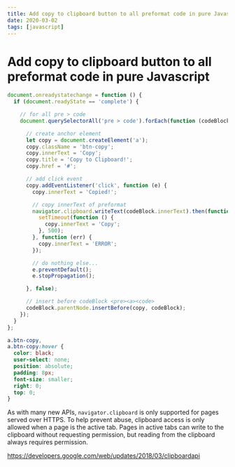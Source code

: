 ```yaml
---
title: Add copy to clipboard button to all preformat code in pure Javascript
date: 2020-03-02
tags: [javascript]
---
```


# Add copy to clipboard button to all preformat code in pure Javascript

```js
document.onreadystatechange = function () {
  if (document.readyState == 'complete') {

    // for all pre > code
    document.querySelectorAll('pre > code').forEach(function (codeBlock) {

      // create anchor element
      let copy = document.createElement('a');
      copy.className = 'btn-copy';
      copy.innerText = 'Copy';
      copy.title = 'Copy to Clipboard!';
      copy.href = '#';

      // add click event
      copy.addEventListener('click', function (e) {
        copy.innerText = 'Copied!';

        // copy innerText of preformat
        navigator.clipboard.writeText(codeBlock.innerText).then(function () {
          setTimeout(function () {
            copy.innerText = 'Copy';
          }, 500);
        }, function (err) {
          copy.innerText = 'ERROR';
        });

        // do nothing else...
        e.preventDefault();
        e.stopPropagation();

      }, false);

      // insert before codeBlock <pre><a><code>
      codeBlock.parentNode.insertBefore(copy, codeBlock);
    });
  }
};
```

```css
a.btn-copy,
a.btn-copy:hover {
  color: black;
  user-select: none;
  position: absolute;
  padding: 8px;
  font-size: smaller;
  right: 0;
  top: 0;
}
```

As with many new APIs, `navigator.clipboard` is only supported for pages served over HTTPS. To help prevent abuse, clipboard access is only allowed when a page is the active tab. Pages in active tabs can write to the clipboard without requesting permission, but reading from the
clipboard always requires permission.

https://developers.google.com/web/updates/2018/03/clipboardapi
